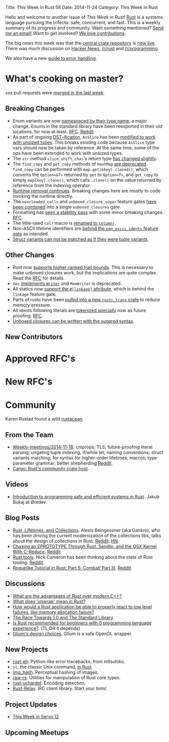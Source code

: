 Title: This Week in Rust 58
Date: 2014-11-24
Category: This Week in Rust

Hello and welcome to another issue of *This Week in Rust*!
[Rust](http://rust-lang.org) is a systems language pursuing the trifecta:
safe, concurrent, and fast. This is a weekly summary of its progress and
community. Want something mentioned? [Send me an
email!](mailto:corey@octayn.net?subject=This%20Week%20in%20Rust%20Suggestion)
Want to get involved? [We love
contributions](https://github.com/mozilla/rust/wiki/Note-guide-for-new-contributors).

The big news this week was that the [central crate
repository][crates.io] is [now live][crates.io-blog].  There was much
discussion on [Hacker News][crates.io-hn], [/r/rust][crates.io-reddit1] and
[/r/programming][crates.io-reddit2].

[crates.io]: https://crates.io/
[crates.io-blog]: http://blog.rust-lang.org/2014/11/20/Cargo.html
[crates.io-hn]: http://news.ycombinator.com/item?id=8637493
[crates.io-reddit1]: https://www.reddit.com/r/rust/comments/2mwice/cratesio_has_shipped/
[crates.io-reddit2]: https://www.reddit.com/r/programming/comments/2mwidh/rusts_central_package_repository_is_up/

We also have a new [guide to error handling][error].

[error]: http://doc.rust-lang.org/guide-error-handling.html

# What's cooking on master?

xxx pull requests were [merged in the last week][1].

[1]: https://github.com/rust-lang/rust/pulls?q=is%3Apr+is%3Amerged+updated%3A2014-11-17..2014-11-23

## Breaking Changes

* Enum variants are now [namespaced by their type name][enumns], a
  major change. Enums in the standard library have been reexported in
  their old locations, for now at
  least. [RFC][enumns-rfc]. [Reddit][enumns-reddit].
* As part of ongoing [DST-ification][dst], `AsSlice` has been
  [modified to work with unsized types][unsized-asslice]. This breaks
  existing code because `AsSlice` type vars should now be taken by
  reference. At the same time, some of the ops have been extended to
  work with unsized types.
* The `str` method `slice_shift_char`'s return type [has changed
  slightly][slice_shift_char].
* The `find_copy` and `get_copy` methods of `HashMap` [are
  deprecated][cloned].  `find_copy` can be performed with
  `map.get(&key).cloned()`, which converts the `Option<&T>` returned
  by `get` to `Option<T>`, and `get_copy` to simply
  `map[key].clone()`, which calls `.clone()` on the value returned by
  reference from the indexing operator.
* [Runtime removal continues][rt]. Breaking changes here are mostly
  to code invoking the runtime directly.
* The `overloaded_calls` and `unboxed_closure_sugar` feature gates
  [have been combined][gates] into a single `unboxed_closures` gate.
* Formatting has [seen a stability pass][fmt] with some minor breaking
  changes. [RFC][fmt-rfc].
* The little-used `col!` macro is [renamed to `column!`][column].
* Non-ASCII lifetime identifiers are [behind the `non_ascii_idents`
  feature gate][ascii] as intended.
* [Struct variants can not be matched as if they were tuple
  variants][varmatch].

[enumns]: https://github.com/rust-lang/rust/pull/18973
[enumns-rfc]: https://github.com/rust-lang/rfcs/blob/master/text/0390-enum-namespacing.md
[enumns-reddit]: https://www.reddit.com/r/rust/comments/2ml4oo/switch_to_purely_namespaced_enums/
[dst]: http://smallcultfollowing.com/babysteps/blog/2014/01/05/dst-take-5/
[unsized-asslice]: https://github.com/rust-lang/rust/pull/18638
[slice_shift_char]: https://github.com/rust-lang/rust/pull/18911
[cloned]: https://github.com/rust-lang/rust/pull/18914
[rt]: https://github.com/rust-lang/rust/pull/18967
[gates]: https://github.com/rust-lang/rust/pull/18993
[fmt]: https://github.com/rust-lang/rust/pull/19040
[fmt-rfc]: https://github.com/rust-lang/rfcs/blob/master/text/0380-stabilize-std-fmt.md
[column]: https://github.com/rust-lang/rust/pull/19071
[ascii]: https://github.com/rust-lang/rust/pull/19073
[varmatch]: https://github.com/rust-lang/rust/pull/19087

## Other Changes

* Rust now [supports higher-ranked trait bounds][hrtb]. This is
  necessary to make unboxed closures work, but the implications are
  quite complex. Read the [RFC][hrtb-rfc] for details.
* `Vec` [implements `Writer`][vec-writer] and `MemWriter` is deprecated.
* All statics now [support the `#[linkage]` attribute][linkage], which
  is behind the `linkage` feature gate.
* Parts of rustc have been [pulled into a new `rustc_trans`
  crate][rustc_trans] to reduce memory pressure.
* All idents following literals are [tokenized specially][litid] now
  as future proofing. [RFC][litid-rfc].
* [Unboxed closures can be written with the sugared syntax][sugar].

[hrtb]: https://github.com/rust-lang/rust/pull/18993
[hrtb-rfc]: https://github.com/rust-lang/rfcs/blob/master/text/0387-higher-ranked-trait-bounds.md
[vec-writer]: https://github.com/rust-lang/rust/pull/18885
[linkage]: https://github.com/rust-lang/rust/pull/18890
[rustc_trans]: https://github.com/rust-lang/rust/pull/19070
[litid]: https://github.com/rust-lang/rust/pull/19103
[litid-rfc]: https://github.com/rust-lang/rfcs/blob/master/text/0463-future-proof-literal-suffixes.md
[sugar]: https://github.com/rust-lang/rust/pull/19113

## New Contributors



# Approved RFC's



# New RFC's



# Community

Karen Rustad found a wild [rustacean](https://twitter.com/whoisaldeka/status/535679593353854976).

## From the Team

* [Weekly-meetings/2014-11-18][mtg]: cmp/ops; TLS; future-proofing
  literal parsing; ungating tuple indexing, if/while let; naming
  conventions; struct variants matching; for syntax for higher-order
  lifetimes; macros; type parameter grammar; better shepherding
  [Reddit][mtg-reddit].
* [Cargo: Rust's community crate host][cargo].

[mtg]: https://github.com/rust-lang/meeting-minutes/blob/master/weekly-meetings/2014-11-18.md
[mtg-reddit]: https://www.reddit.com/r/rust/comments/2mwdhn/weekly_meeting_20141118/
[cargo]: http://blog.rust-lang.org/2014/11/20/Cargo.html

## Videos

* [Introduction to programming safe and efficient systems in Rust][vid]. Jakub Bukaj at Øredev.

[vid]: http://vimeo.com/111852387

## Blog Posts

* [Rust, Lifetimes, and Collections][coll]. Alexis Beingessner (aka
  Gankro), who has been driving the current modernization of the
  collections libs, talks about the design of collections in
  Rust. [Reddit][coll-reddit]. [HN][coll-hn].
* [Chasing an EPROTOTYPE Through Rust, Sendto, and the OSX Kernel With
  C-Reduce][erickt]. [Reddit][erickt-reddit].
* [Rust tools][tools]. Nick Cameron has been thinking about the state
  of Rust tooling. [Reddit][tools-reddit].
* [Roguelike Tutorial in Rust: Part 5: Combat! Part III][rogue]. [Reddit][rogue-reddit].

[coll]: http://cglab.ca/~abeinges/blah/rust-lifetimes-and-collections/
[coll-hn]: http://news.ycombinator.com/item?id=8629789
[coll-reddit]: https://www.reddit.com/r/rust/comments/2mqwdm/rust_lifetimes_and_collections/
[erickt]: https://erickt.github.io/blog/2014/11/19/adventures-in-debugging-a-potential-osx-kernel-bug/
[erickt-reddit]: https://www.reddit.com/r/rust/comments/2mslk8/chasing_an_eprototype_through_rust_sendto_and_the/
[tools]: https://gist.github.com/nick29581/a3bbf6dd1b14ce57f18c
[tools-reddit]: https://www.reddit.com/r/rust/comments/2mqkwk/rust_tools/
[rogue]: http://jaredonline.svbtle.com/roguelike-tutorial-in-rust-part-5
[rogue-reddit]: https://www.reddit.com/r/rust/comments/2mlq0h/roguelike_tutorial_in_rust_part_5_combat_part_iii/

## Discussions

* [What are the advantages of Rust over modern C++?][c++]
* [What does 'unwrap' mean in Rust?][unwrap]
* [How would a Rust application be able to properly react to low level failures, like memory allocation failure?][ll]
* [The Race Towards 1.0 and The Standard Library][race].
* [Is Rust recommended for beginners with 0 programming language experience?][newb]. (TL;DR it depends)
* [Glium's design choices][glium]. Glium is a safe OpenGL wrapper.

[c++]: https://www.reddit.com/r/rust/comments/2mwpie/what_are_the_advantages_of_rust_over_modern_c/
[unwrap]: https://www.reddit.com/r/rust/comments/2mw2ns/what_does_unwrap_mean_in_rust/
[ll]: https://www.reddit.com/r/rust/comments/2mthq2/how_would_a_rust_application_be_able_to_properly/
[race]: https://www.reddit.com/r/rust/comments/2mo0zb/the_race_towards_10_and_the_standard_library/
[newb]: https://www.reddit.com/r/rust/comments/2mlq18/is_rust_recommended_for_beginners_with_0/
[glium]: https://www.reddit.com/r/rust_gamedev/comments/2mkbs9/gliums_design_choices/

## New Projects

* [rust-eh]. Python-like error tracebacks, from mitsuhiko.
* `sl`, the classic Unix command, [in Rust][sl].
* [img_hash]. Perceptual hashing of images.
* [raw-rs]. Utilities for manipulation of Rust core types.
* [rust-uchardet]. Encoding detection.
* [Rust-Relay]. IRC client library. Start your bots!

[rust-eh]: https://www.reddit.com/r/rust/comments/2mjqzi/rusteh_python_like_error_tracebacks_for_rust/
[sl]: https://www.reddit.com/r/rust/comments/2mrep5/sl1_reimplementation_in_rust/
[img_hash]: https://www.reddit.com/r/rust/comments/2mq3dg/img_hash_a_simple_rust_library_for_performing/
[raw-rs]: https://www.reddit.com/r/rust/comments/2mp0il/rawrs_utilities_for_unsafe_manipulation_of_core/
[rust-uchardet]: https://www.reddit.com/r/rust/comments/2mpedc/rustuchardet_encoding_detection_wrapper_using_ffi/
[Rust-Relay]: https://www.reddit.com/r/rust/comments/2miyr2/rustrelay_an_ircv3_client_library_looking_for/

## Project Updates

* [This Week in Servo 12][twis].

[twis]: http://blog.servo.org/2014/11/18/twis-12/

## Upcoming Meetups


